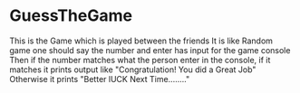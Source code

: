 # GuessTheGame
This is the Game which is played between the friends 
It is like Random game one should say the number and enter has input for the game console
Then if the number matches what the person enter in the console, if it matches it prints output like "Congratulation! You did a Great Job"
Otherwise it prints "Better lUCK Next Time........"
